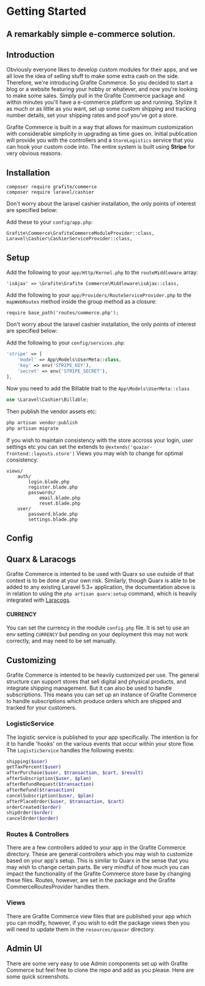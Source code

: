 # Getting Started

## A remarkably simple e-commerce solution.

## Introduction

Obviously everyone likes to develop custom modules for their apps, and we all love the idea of selling stuff to make some extra cash on the side. Therefore, we're introducing Grafite Commerce. So you decided to start a blog or a website featuring your hobby or whatever, and now you're looking to make some sales. Simply pull in the Grafite Commerce package and within minutes you'll have a e-commerce platform up and running. Stylize it as much or as little as you want, set up some custom shipping and tracking number details, set your shipping rates and poof you've got a store.

Grafite Commerce is built in a way that allows for maximum customization with considerable simplicity in upgrading as time goes on. Initial publication will provide you with the controllers and a `StoreLogistics` service that you can hook your custom code into. The entire system is built using **Stripe** for very obvious reasons.

## Installation

```
composer require grafite/commerce
composer require laravel/cashier
```

Don't worry about the laravel cashier installation, the only points of interest are specified below:

Add these to your `config/app.php`:

```
Grafite\Commerce\GrafiteCommerceModuleProvider::class,
Laravel\Cashier\CashierServiceProvider::class,
```

## Setup

Add the following to your `app/Http/Kernel.php` to the `routeMiddleware` array:
```
'isAjax' => \Grafite\Grafite Commerce\Middleware\isAjax::class,
```

Add the following to your `app/Providers/RouteServiceProvider.php` to the `mapWebRoutes` method inside the group method as a closure:
```
require base_path('routes/commerce.php');
```

Don't worry about the laravel cashier installation, the only points of interest are specified below:

Add the following to your `config/services.php`:

```php
'stripe' => [
    'model' => App\Models\UserMeta::class,
    'key' => env('STRIPE_KEY'),
    'secret' => env('STRIPE_SECRET'),
],
```

Now you need to add the Billable trait to the `App\Models\UserMeta::class`

```php
use \Laravel\Cashier\Billable;
```

Then publish the vendor assets etc:

```php
php artisan vendor:publish
php artisan migrate
```

If you wish to maintain consistency with the store accross your login, user settings etc you can set the extends to `@extends('quazar-frontend::layouts.store')`
Views you may wish to change for optimal consistency:

```
views/
    auth/
        login.blade.php
        register.blade.php
        passwords/
            email.blade.php
            reset.blade.php
    user/
        password.blade.php
        settings.blade.php
```

## Config

## Quarx & Laracogs
Grafite Commerce is intented to be used with Quarx so use outside of that context is to be done at your own risk. Similarly, though Quarx is able to be added to any existing Laravel 5.3+ application, the documentation above is in relation to using the `php artisan quarx:setup` command, which is heavily integrated with [Laracogs](https://laracogs.com).

#### CURRENCY
You can set the currency in the module `config.php` file. It is set to use an env setting `CURRENCY` but pending on your deployment this may not work correctly, and may need to be set manually.

## Customizing

Grafite Commerce is intented to be heavily customized per use. The general structure can support stores that sell digital and physical products, and integrate shipping management. But it can also be used to handle subscriptions. This means you can set up an instance of Grafite Commerce to handle subscriptions which produce orders which are shipped and tracked for your customers.

### LogisticService

The logistic service is published to your app specifically. The intention is for it to handle 'hooks' on the various events that occur within your store flow. The `LogisticService` handles the following events:

```php
shipping($user)
getTaxPercent($user)
afterPurchase($user, $transaction, $cart, $result)
afterSubscription($user, $plan)
afterRefundRequest($transaction)
afterRefund($transaction)
cancelSubscription($user, $plan)
afterPlaceOrder($user, $transaction, $cart)
orderCreated($order)
shipOrder($order)
cancelOrder($order)
```

### Routes & Controllers

There are a few controllers added to your app in the Grafite Commerce directory. These are general controllers which you may wish to customize based on your app's setup. This is similar to Quarx in the sense that you may wish to change certain parts. Be very mindful of how much you can impact the functionality of the Grafite Commerce store base by changing these files. Routes, however, are set in the package and the Grafite CommerceRoutesProvider handles them.

### Views

There are Grafite Commerce view files that are published your app which you can modify, however, if you wish to edit the package views then you will need to update them in the `resources/quazar` directory.

## Admin UI

There are some very easy to use Admin components set up with Grafite Commerce but feel free to clone the repo and add as you please. Here are some quick screenshots.

<img src="/img/quazar/screen-3.jpg" alt="">
<img src="/img/quazar/screen-4.jpg" alt="">
<img src="/img/quazar/screen-5.jpg" alt="">
<img src="/img/quazar/screen-6.jpg" alt="">